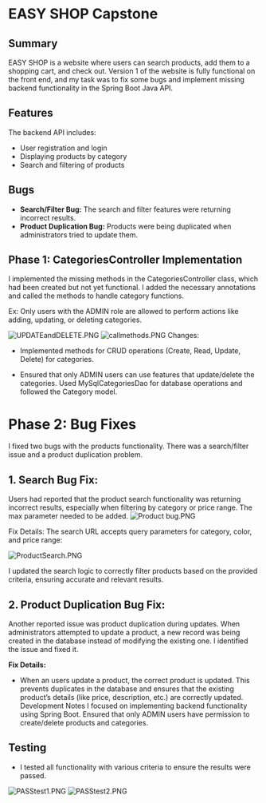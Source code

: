 # EASY SHOP Capstone

## Summary

EASY SHOP is a website where users can search products, add them to a shopping cart, and check out. Version 1 of the website is fully functional on the front end, and my task was to fix some bugs and implement missing backend functionality in the Spring Boot Java API.

## Features

The backend API includes:

- User registration and login 
- Displaying products by category
- Search and filtering of products

## Bugs 

- **Search/Filter Bug:** The search and filter features were returning incorrect results.
- **Product Duplication Bug:** Products were being duplicated when administrators tried to update them.

## Phase 1: CategoriesController Implementation



I implemented the missing methods in the CategoriesController class, which had been created but not yet functional. I added the necessary annotations and called the methods to handle category functions.

Ex: Only users with the ADMIN role are allowed to perform actions like adding, updating, or deleting categories.

![UPDATEandDELETE.PNG](..%2FUsers%2FStudent%2FPictures%2FUPDATEandDELETE.PNG)
![callmethods.PNG](..%2FUsers%2FStudent%2FPictures%2Fcallmethods.PNG)
Changes:
- Implemented methods for CRUD operations (Create, Read, Update, Delete) for categories.

- Ensured that only ADMIN users can use features that update/delete the categories.
Used MySqlCategoriesDao for database operations and followed the Category model.


# Phase 2: Bug Fixes

I fixed two  bugs with the products functionality. There was a search/filter issue and a product duplication problem.

## 1. Search Bug Fix:

   Users had reported that the product search functionality was returning incorrect results, especially when filtering by category or price range. The max parameter needed to be added.
![Product bug.PNG](..%2FUsers%2FStudent%2FPictures%2FProduct%20bug.PNG)

Fix Details:
The search URL accepts query parameters for category, color, and price range:

![ProductSearch.PNG](..%2FUsers%2FStudent%2FPictures%2FProductSearch.PNG)



I updated the search logic to correctly filter products based on the provided criteria, ensuring accurate and relevant results.

## 2. Product Duplication Bug Fix:

   Another reported issue was product duplication during updates. When administrators attempted to update a product, a new record was being created in the database instead of modifying the existing one. I identified the issue and fixed it.

**Fix Details:**

- When an users update a product, the correct product is updated. This prevents duplicates in the database and ensures that the existing product’s details (like price, description, etc.) are correctly updated.
Development Notes
I focused on implementing backend functionality using Spring Boot.
Ensured that only ADMIN users have permission to create/delete products and categories.



## Testing

- I tested all functionality with various criteria to ensure the results were passed.



![PASStest1.PNG](..%2FUsers%2FStudent%2FPictures%2FPASStest1.PNG)
![PASStest2.PNG](..%2FUsers%2FStudent%2FPictures%2FPASStest2.PNG)